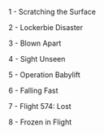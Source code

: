 1 - Scratching the Surface

2 - Lockerbie Disaster

3 - Blown Apart

4 - Sight Unseen

5 - Operation Babylift

6 - Falling Fast

7 - Flight 574: Lost

8 - Frozen in Flight


